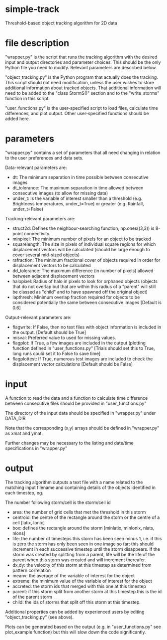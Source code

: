 # simple-track
Threshold-based object tracking algorithm for 2D data

# file description

"wrapper.py" is the script that runs the tracking algorithm with the desired input and output directories and parameter choices. This should be the only Python file you need to modify. Relevant parameters are described below.

"object_tracking.py" is the Python program that actually does the tracking. This script should not need modification, unless the user wishes to store additional information about tracked objects. That additional information will need to be added to the "class StormS()" section and to the "write_storms" function in this script.

"user_functions.py" is the user-specified script to load files, calculate time differences, and plot output. Other user-specified functions should be added here.

# parameters

"wrapper.py" contains a set of parameters that all need changing in relation to the user preferences and data sets. 

Data-relevant parameters are:
* dt:    		The minimum separation in time possible between consecutive images
* dt_tolerance:	The maximum separation in time allowed between consecutive images (to allow for missing data)
* under_t:	Is the variable of interest smaller than a threshold (e.g. Brightness temperatures, under_t=True) or greater (e.g. Rainfall, under_t=False)

Tracking-relevant parameters are:
* struct2d:	Defines the neighbour-searching function, np.ones((3,3)) is 8-point connectivity.
* minpixel:	The minimum number of pixels for an object to be tracked
* squarelength:	The size in pixels of individual square regions for which displacement vectors will be calculated (should be large enough to cover several mid-sized objects)
* rafraction:	The minimum fractional cover of objects required in order for displacement vectors to be calculated
* dd_tolerance:	The maximum difference (in number of pixels) allowed between adjacent displacement vectors
* halopixel:	Radius of halo in pixels to look for orphaned objects (objects that do not overlap but that are within this radius of a "parent" will still be classed as "child" and to have spawned off the original object)
* lapthresh:	Minimum overlap fraction required for objects to be considered potentially the same between consecutive images [Default is 0.6]

Output-relevant parameters are:
* flagwrite:	If False, then no text files with object information is included in the output. [Default should be True]
* misval:		Preferred value to used for missing values.
* flagplot:	If True, a few images are included in the output (plotting function defined in "user_functions.py" [Trials should set this to True, long runs could set it to False to save time]
* flagplottest:	If True, numerous test images are included to check the displacement vector calculations [Default should be False]

# input

A function to read the data and a function to calculate time difference between consecutive files should be provided in "user_functions.py"

The directory of the input data should be specified in "wrapper.py" under DATA_DIR

Note that the corresponding (x,y) arrays should be defined in "wrapper.py" as xmat and ymat. 

Further changes may be necessary to the listing and date/time specifications in "wrapper.py"

# output

The tracking algorithm outputs a text file with a name related to the matching input filename and
containing details of the objects identified in each timestep, eg.

The number following storm/cell is the storm/cell id
* area:     the number of grid cells that met the threshold in this storm
* centroid: the centre of the rectangle around the storm or the centre of a cell [latix, lonix]
* box:      defines the rectangle around the storm [minlatix, minlonix, nlats, nlons]
* life:     the number of timesteps this storm has been seen minus 1, i.e. if this is zero the storm
          has only been seen in one image so far; this should increment in each successive timestep until the storm disappears.
		  If the storm was created by splitting from a parent, life will be the life of the parent when this storm was created
		  and will increment thereafer.
* dx,dy:       the velocity of this storm at this timestep as determined from pattern correlation
* meanv:    the average of the variable of interest for the object
* extreme:  the minimum value of the variable of interest for the object
* accreted: the storm ids that merged with this one at this timestep
* parent:   if this storm split from another storm at this timestep this is the id of the parent storm 
* child:    the ids of storms that split off this storm at this timestep.

Additional properties can be added by experienced users by editing "object_tracking.py" (see above).

Plots can be generated based on the output (e.g. in "user_functions.py" see plot_example function) but this will slow down the code significantly. 
